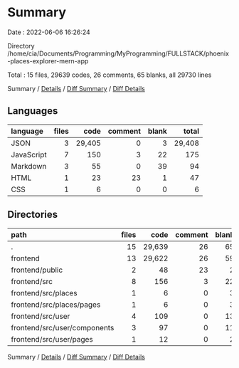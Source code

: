 # Summary

Date : 2022-06-06 16:26:24

Directory /home/cia/Documents/Programming/MyProgramming/FULLSTACK/phoenix-places-explorer-mern-app

Total : 15 files,  29639 codes, 26 comments, 65 blanks, all 29730 lines

Summary / [Details](details.md) / [Diff Summary](diff.md) / [Diff Details](diff-details.md)

## Languages
| language | files | code | comment | blank | total |
| :--- | ---: | ---: | ---: | ---: | ---: |
| JSON | 3 | 29,405 | 0 | 3 | 29,408 |
| JavaScript | 7 | 150 | 3 | 22 | 175 |
| Markdown | 3 | 55 | 0 | 39 | 94 |
| HTML | 1 | 23 | 23 | 1 | 47 |
| CSS | 1 | 6 | 0 | 0 | 6 |

## Directories
| path | files | code | comment | blank | total |
| :--- | ---: | ---: | ---: | ---: | ---: |
| . | 15 | 29,639 | 26 | 65 | 29,730 |
| frontend | 13 | 29,622 | 26 | 59 | 29,707 |
| frontend/public | 2 | 48 | 23 | 2 | 73 |
| frontend/src | 8 | 156 | 3 | 22 | 181 |
| frontend/src/places | 1 | 6 | 0 | 3 | 9 |
| frontend/src/places/pages | 1 | 6 | 0 | 3 | 9 |
| frontend/src/user | 4 | 109 | 0 | 13 | 122 |
| frontend/src/user/components | 3 | 97 | 0 | 11 | 108 |
| frontend/src/user/pages | 1 | 12 | 0 | 2 | 14 |

Summary / [Details](details.md) / [Diff Summary](diff.md) / [Diff Details](diff-details.md)